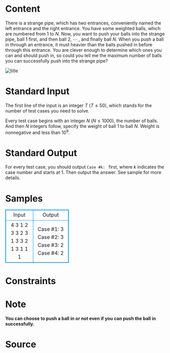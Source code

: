 
# Content

There is a strange pipe, which has two entrances, conveniently named the left entrance and the right entrance. You have some weighted balls, which are numbered from $1$ to $N$. Now, you want to push your balls into the strange pipe, ball $1$ first, and then ball $2$, $\cdots$ , and finally ball $N$. When you push a ball in through an entrance, it must heavier than the balls pushed in before through this entrance. You are clever enough to determine which ones you can and should push in, so could you tell me the maximum number of balls you can successfully push into the strange pipe?

![title](/source/lutece/determine/img/aHR0cHM6Ly9hY20udWVzdGMuZWR1LmNuL21lZGlhL2ltYWdlL3Byb2JsZW0vMzYzLzIwMTQwNDExMTM0NTQ0NzczMzIucG5n.png)

# Standard Input

The first line of the input is an integer $T$ ($T\leq 50$), which stands for the number of test cases you need to solve.

Every test case begins with an integer $N$ ($N\leq 1000$), the number of balls. And then $N$ integers follow, specify the weight of ball $1$ to ball $N$. Weight is nonnegative and less than $10^9$.

# Standard Output

For every test case, you should output `Case #k: ` first, where $k$ indicates the case number and starts at $1$. Then output the answer. See sample for more details.

# Samples

<style>
        table,table tr th, table tr td { border:1px solid #0094ff; }
        table { width: 200px; min-height: 25px; line-height: 25px; text-align: center; border-collapse: collapse;}   
    </style>
<table>
	<tr>
		<td>Input</td>
		<td>Output</td>
	</tr>
<tr><td>4
3
1 2 3
3
2 3 1
3
3 2 1
3
1 1 1</td><td>Case #1: 3
Case #2: 3
Case #3: 2
Case #4: 2</td></tr></table>


# Constraints



# Note

**You can choose to push a ball in or not even if you can push the ball in successfully.**

# Source


